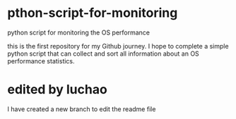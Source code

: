 # pthon-script-for-monitoring
python script for monitoring the OS performance

this is the first repository for my Github journey.
I hope to complete a simple python script that can collect and sort all information about an OS performance statistics.

# edited by luchao
I have created a new branch to edit the readme file
